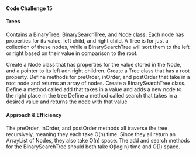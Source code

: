 #### Code Challenge 15

#### Trees
Contains a BinaryTree, BinarySearchTree, and Node class. Each node has properties for its value, left child, and right child. A Tree is for just a collection of these nodes, while a BinarySearchTree will sort them to the left or right based on their value in comparison to the root.

Create a Node class that has properties for the value stored in the Node, and a pointer to its left adn right children.
Create a Tree class that has a root property.
Define methods for preOrder, inOrder, and postOrder that take in a root node and returns an array of nodes.
Create a BinarySearchTree class.
Define a method called add that takes in a value and adds a new node to the right place in the tree
Define a method called search that takes in a desired value and returns the node with that value

#### Approach & Efficiency
The preOrder, inOrder, and postOrder methods all traverse the tree recursively, meaning they each take O(n) time. Since they all return an ArrayList of Nodes, they also take O(n) space. The add and search methods for the BinarySearchTree should both take O(log n) time and O(1) space.
